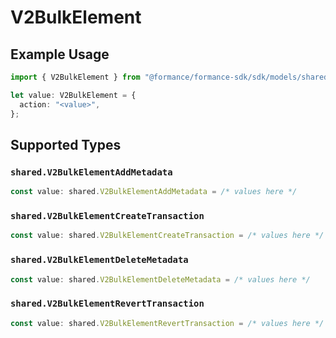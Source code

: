 # V2BulkElement

## Example Usage

```typescript
import { V2BulkElement } from "@formance/formance-sdk/sdk/models/shared";

let value: V2BulkElement = {
  action: "<value>",
};
```

## Supported Types

### `shared.V2BulkElementAddMetadata`

```typescript
const value: shared.V2BulkElementAddMetadata = /* values here */
```

### `shared.V2BulkElementCreateTransaction`

```typescript
const value: shared.V2BulkElementCreateTransaction = /* values here */
```

### `shared.V2BulkElementDeleteMetadata`

```typescript
const value: shared.V2BulkElementDeleteMetadata = /* values here */
```

### `shared.V2BulkElementRevertTransaction`

```typescript
const value: shared.V2BulkElementRevertTransaction = /* values here */
```


